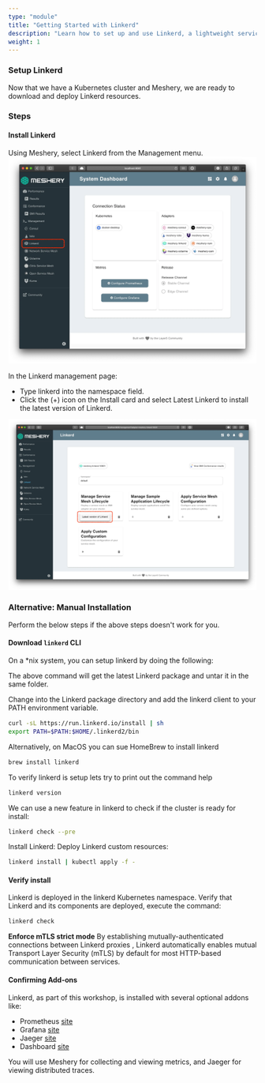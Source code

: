```yaml
---
type: "module"
title: "Getting Started with Linkerd"
description: "Learn how to set up and use Linkerd, a lightweight service mesh for Kubernetes, to enhance your microservices architecture."
weight: 1
---
```


### Setup Linkerd

Now that we have a Kubernetes cluster and Meshery, we are ready to download and deploy Linkerd resources.

### Steps

#### **Install Linkerd**
Using Meshery, select Linkerd from the Management menu.
![step1](step1.png)

In the Linkerd management page:
- Type linkerd into the namespace field.
- Click the (+) icon on the Install card and select Latest Linkerd to install the latest version of Linkerd.

![step2](step2.png)

### Alternative: Manual Installation

Perform the below steps if the above steps doesn't work for you.

#### Download `linkerd` CLI
On a *nix system, you can setup linkerd by doing the following:

The above command will get the latest Linkerd package and untar it in the same folder.

Change into the Linkerd package directory and add the linkerd client to your PATH environment variable.

```bash
curl -sL https://run.linkerd.io/install | sh
export PATH=$PATH:$HOME/.linkerd2/bin
```
Alternatively, on MacOS you can sue HomeBrew to install linkerd

```bash
brew install linkerd
```
To verify linkerd is setup lets try to print out the command help

```bash
linkerd version
```
We can use a new feature in linkerd to check if the cluster is ready for install:

```bash
linkerd check --pre
```
Install Linkerd:
Deploy Linkerd custom resources:

```bash
linkerd install | kubectl apply -f -
```

#### Verify install

Linkerd is deployed in the linkerd Kubernetes namespace. Verify that Linkerd and its components are deployed, execute the command:

```bash
linkerd check
```

**Enforce mTLS strict mode**
By establishing mutually-authenticated connections between Linkerd proxies , Linkerd automatically enables mutual Transport Layer Security (mTLS) by default for most HTTP-based communication between services.

#### Confirming Add-ons
Linkerd, as part of this workshop, is installed with several optional addons like:

- Prometheus [site](https://prometheus.io/)
- Grafana [site](https://grafana.com/)
- Jaeger [site](https://www.jaegertracing.io/)
- Dashboard [site](https://linkerd.io/2.10/reference/architecture/#dashboard)

You will use Meshery for collecting and viewing metrics, and Jaeger for viewing distributed traces.